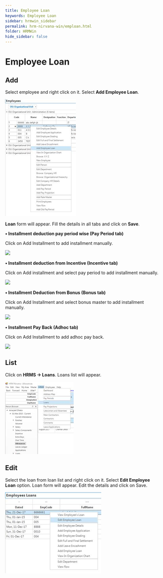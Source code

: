 ```yaml
---
title: Employee Loan
keywords: Employee Loan
sidebar: hrmwin_sidebar
permalink: hrm-nirvana-win/emploan.html
folder: HRMWin   
hide_sidebar: false
---
```


# Employee Loan


## Add

Select employee and right click on it. Select **Add Employee Loan**.

![](/images/addemployeeloan.jpg)

**Loan** form will appear. Fill the details in all tabs and click on **Save**.

**•	Installment deduction pay period wise (Pay Period tab)**

Click on Add Installment to add installment manually.

![](/images/payperiodtab.jpg)

**•	Installment deduction from Incentive (Incentive tab)**

Click on Add installment and select pay period to add installment manually.

![](/images/incentivetab.jpg)


**•	Installment Deduction from Bonus (Bonus tab)**

Click on Add Installment and select bonus master to add installment manually.

![](/images/bonustabloan.jpg)

**•	Installment Pay Back (Adhoc tab)**

Click on Add Installment to add adhoc pay back.  

![](/images/adhoctab.jpg)

## List


Click on **HRMS -> Loans**. Loans list will appear.

![](/images/employeeloanlist.jpg)

## Edit


Select the loan from loan list and right click on it. Select **Edit Employee Loan** option. Loan form will appear. Edit the details and click on Save.

![](/images/editemployeeloan.jpg)
